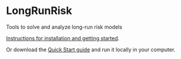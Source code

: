 # LongRunRisk
Tools to solve and analyze long-run risk models

[Instructions for installation and getting started](https://www.wolframcloud.com/obj/fernandoduarte/Published/QuickStart.nb).

Or download the [Quick Start guide](https://www.wolframcloud.com/download/fernandoduarte/Published/QuickStart.nb) and run it locally in your computer.  
